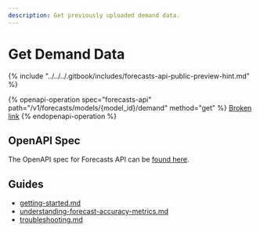 ```yaml
---
description: Get previously uploaded demand data.
---
```


# Get Demand Data

{% include "../../../.gitbook/includes/forecasts-api-public-preview-hint.md" %}

{% openapi-operation spec="forecasts-api" path="/v1/forecasts/models/{model_id}/demand" method="get" %}
[Broken link](broken-reference)
{% endopenapi-operation %}

## OpenAPI Spec

The OpenAPI spec for Forecasts API can be [found here](https://api.predicthq.com/docs/?urls.primaryName=Forecasts+API).

## Guides

* [getting-started.md](../../../getting-started/guides/forecasts-api-guides/getting-started.md "mention")
* [understanding-forecast-accuracy-metrics.md](../../../getting-started/guides/forecasts-api-guides/understanding-forecast-accuracy-metrics.md "mention")
* [troubleshooting.md](../../../getting-started/guides/forecasts-api-guides/troubleshooting.md "mention")

